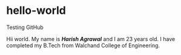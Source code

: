 # hello-world
Testing GitHub

Hii world. My name is ***Harish Agrawal*** and I am 23 years old. I have completed my B.Tech from Walchand College of Engineering.
 
